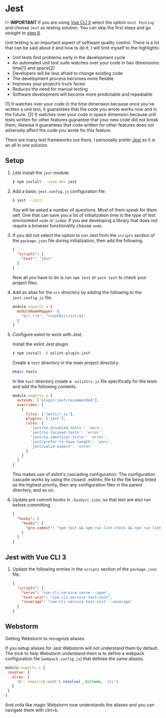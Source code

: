 # Jest

!> **IMPORTANT** If you are using [Vue CLI 3](https://cli.vuejs.org/) select the option `Unit Testing` and choose `Jest` as testing solution. You can skip the first steps and go straight to [step 6](#step-6).

Unit testing is an important aspect of software quality control. There is a lot that can be said about it and how to do it. I will limit myself to the highlights:

- Unit tests find problems early in the development cycle
- An automated unit test suite watches over your code in two dimensions: time[1] and space[2]
- Developers will be less afraid to change existing code
- The development process becomes more flexible
- Improves your project’s truck factor
- Reduces the need for manual testing
- Software development will become more predictable and repeatable

[1] It watches over your code in the time dimension because once you’ve written a unit test, it guarantees that the code you wrote works now and in the future.
[2] It watches over your code in space dimension because unit tests written for other features guarantee that your new code did not break them; likewise it guarantees that code written for other features does not adversely affect the code you wrote for this feature.

There are many test frameworks out there, I personally prefer [Jest](https://jestjs.io/) as it is an all in one solution.

## Setup

1. Lets install the `jest` module.

   ```bash
   $ npm install --save-dev jest
   ```

2. Add a basic `jest.config.js` configuration file.

   ```bash
   $ jest --init
   ```

   You will be asked a number of questions. Most of them speak for them self. One that can save you a lot of initialization time is the type of test environment `node` or `jsdom`. If you are developing a library that does not require a browser functionality choose `node`.

3. If you did not select the option to run Jest from the `scripts` section of the `package.json` file during initialization, then add the following.

   ```json
   {
     "scripts": {
       "test": "jest"
     }
   }
   ```

   Now all you have to do is run `npm test` or `yarn test` to check your project files.

4. Add an alias for the `src` directory by adding the following to the `jest.config.js` file.

   ```js
   module.exports = {
     moduleNameMapper: {
       "@/(.*)$": "<rootDir>/src/$1"
     }
   }
   ```

5. Configure eslint to work with Jest.

   Install the eslint Jest plugin.

   ```bash
   $ npm install -D eslint-plugin-jest
   ```

   Create a `test` directory in the main project directory.

   ```bash
   mkdir tests
   ```

   In the `test` directory create a `.eslintrc.js` file specifically for the tests and add the following contents.

   ```js
   module.exports = {
     extends: ['plugin:jest/recommended'],
     overrides: [
       {
         files: ['tests/*.js'],
         plugins: ['jest'],
         rules: {
           'jest/no-disabled-tests': 'warn',
           'jest/no-focused-tests': 'error',
           'jest/no-identical-title': 'error',
           'jest/prefer-to-have-length': 'warn',
           'jest/valid-expect': 'error'
         }
       }
     ]
   }
   ```

   This makes use of eslint's  cascading configuration. The configuration cascade works by using the closest .eslintrc file to the file being linted as the highest priority, then any configuration files in the parent directory, and so on.

6. <a name="step-6">Update pre commit hooks in `.huskyrc.json`, so that test are also run before committing.</a>

   ```json
   {
     "husky": {
       "hooks": {
         "pre-commit": "npm test && npm run lint:check && npm run lint:fix"
       }
     }
   }
   ```

## Jest with Vue CLI 3

1. Update the following entries in the `scripts` section of the `package.json` file.

   ```json
   {
     "scripts": {
       "serve": "vue-cli-service serve --open",
       "test:unit": "vue-cli-service test:unit",
       "coverage": "vue-cli-service test:unit --coverage"
     }
   }
   ```

## Webstorm

Getting Webstorm to recognize aliases

If you setup aliases for Jest Webstorm will not understand them by default. The trick to help Webstorm understand them is to define a webpack configuration file (`webpack.config.js`) that defines the same aliases.

```js
module.exports = {
 resolve: {
   alias: {
     '@': require('path').resolve(__dirname, 'src')
   }
 }
}
```

And voila like magic Webstorm now understands the aliases and you can navigate them with ctrl+b.
